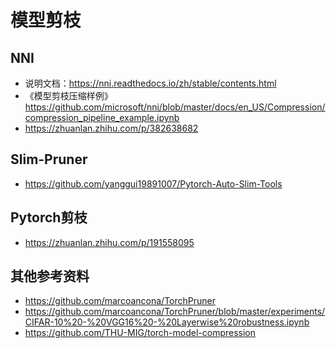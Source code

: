 # 模型剪枝

## NNI

- 说明文档：https://nni.readthedocs.io/zh/stable/contents.html
- 《模型剪枝压缩样例》https://github.com/microsoft/nni/blob/master/docs/en_US/Compression/compression_pipeline_example.ipynb
- https://zhuanlan.zhihu.com/p/382638682

## Slim-Pruner

- https://github.com/yanggui19891007/Pytorch-Auto-Slim-Tools


## Pytorch剪枝
- https://zhuanlan.zhihu.com/p/191558095

## 其他参考资料

- https://github.com/marcoancona/TorchPruner
- https://github.com/marcoancona/TorchPruner/blob/master/experiments/CIFAR-10%20-%20VGG16%20-%20Layerwise%20robustness.ipynb
- https://github.com/THU-MIG/torch-model-compression

